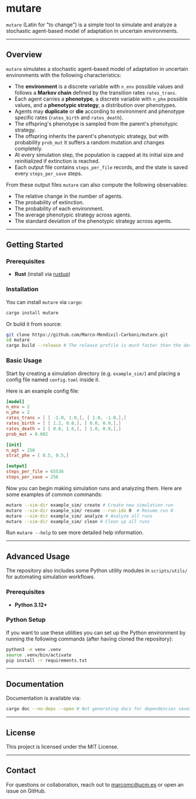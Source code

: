 # mutare

`mutare` (Latin for "to change") is a simple tool to simulate and analyze a stochastic agent-based model of adaptation in uncertain environments.

---

## Overview

`mutare` simulates a stochastic agent-based model of adaptation in uncertain environments with the following characteristics:

- The **environment** is a discrete variable with `n_env` possible values and follows a **Markov chain** defined by the transition rates `rates_trans`.
- Each agent carries a **phenotype**, a discrete variable with `n_phe` possible values, and a **phenotypic strategy**, a distribution over phenotypes.
- Agents may **duplicate** or **die** according to environment and phenotype specific rates (`rates_birth` and `rates_death`).
- The offspring's phenotype is sampled from the parent's phenotypic strategy.
- The offspring inherits the parent's phenotypic strategy, but with probability `prob_mut` it suffers a random mutation and changes completely.
- At every simulation step, the population is capped at its initial size and reinitialized if extinction is reached.
- Each output file contains `steps_per_file` records, and the state is saved every `steps_per_save` steps.

From these output files `mutare` can also compute the following observables:
- The relative change in the number of agents.
- The probability of extinction.
- The probability of each environment.
- The average phenotypic strategy across agents.
- The standard deviation of the phenotypic strategy across agents.

---

## Getting Started

### Prerequisites

- **Rust** (install via [rustup](https://rustup.rs/))

### Installation

You can install `mutare` via `cargo`:

```bash
cargo install mutare
```

Or build it from source:

```bash
git clone https://github.com/Marco-Mendivil-Carboni/mutare.git
cd mutare
cargo build --release # The release profile is much faster than the dev profile
```

### Basic Usage

Start by creating a simulation directory (e.g. `example_sim/`) and placing a config file named `config.toml` inside it.

Here is an example config file:

```toml
[model]
n_env = 2
n_phe = 2
rates_trans = [ [ -1.0, 1.0,], [ 1.0, -1.0,],]
rates_birth = [ [ 1.2, 0.0,], [ 0.0, 0.9,],]
rates_death = [ [ 0.0, 1.6,], [ 1.0, 0.0,],]
prob_mut = 0.002

[init]
n_agt = 256
strat_phe = [ 0.5, 0.5,]

[output]
steps_per_file = 65536
steps_per_save = 256

```

Now you can begin making simulation runs and analyzing them. Here are some examples of common commands:

```bash
mutare --sim-dir example_sim/ create # Create new simulation run
mutare --sim-dir example_sim/ resume --run-idx 0  # Resume run 0
mutare --sim-dir example_sim/ analyze # Analyze all runs
mutare --sim-dir example_sim/ clean # Clean up all runs
```

Run `mutare --help` to see more detailed help information.

---

## Advanced Usage

The repository also includes some Python utility modules in `scripts/utils/` for automating simulation workflows.

### Prerequisites

- **Python 3.12+**

### Python Setup

If you want to use these utilities you can set up the Python environment by running the following commands (after having cloned the repository):

```bash
python3 -m venv .venv
source .venv/bin/activate
pip install -r requirements.txt
```

---

## Documentation

Documentation is available via:

```bash
cargo doc --no-deps --open # Not generating docs for dependencies saves time
```

---

## License

This project is licensed under the MIT License.

---

## Contact

For questions or collaboration, reach out to marcomc@ucm.es or open an issue on GitHub.

